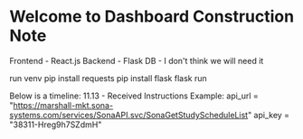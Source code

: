 # Welcome to Dashboard Construction Note

Frontend - React.js
Backend - Flask
DB - I don't think we will need it

run venv
pip install requests
pip install flask 
flask run

Below is a timeline:
11.13 - Received Instructions 
    Example:
    api_url = "https://marshall-mkt.sona-systems.com/services/SonaAPI.svc/SonaGetStudyScheduleList"
    api_key = "38311-Hreg9h7SZdmH"